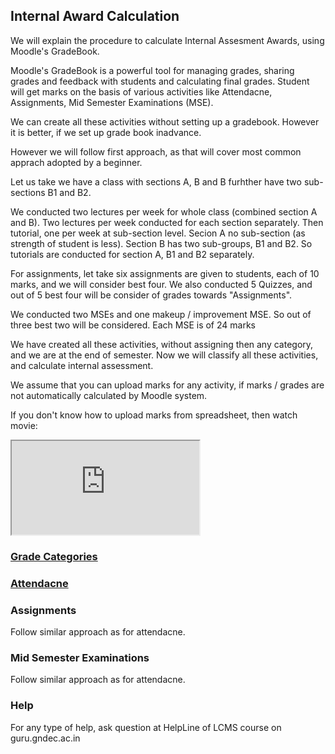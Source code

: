 ## Internal Award Calculation

We will explain the procedure to calculate Internal Assesment Awards, using
Moodle's GradeBook.

Moodle's GradeBook is a powerful tool for managing grades, sharing grades
and feedback with students and calculating final grades.  Student will get
marks on the basis of various activities like Attendacne, Assignments, Mid
Semester Examinations (MSE).

We can create all these activities without setting up a gradebook.  However
it is better, if we set up grade book inadvance.

However we will follow first approach, as that will cover most common
apprach adopted by a beginner.

Let us take we have a class with sections A, B and B furhther have two
sub-sections B1 and B2.

We conducted two lectures per week for whole class (combined section A and
B). Two lectures per week conducted for each section separately. Then
tutorial, one per week at sub-section level. Secion A no sub-section (as
strength of student is less). Section B has two sub-groups, B1 and B2. So
tutorials are conducted for section A, B1 and B2 separately.

For assignments, let take six assignments are given to students, each of 10
marks, and we will consider best four. We also conducted 5 Quizzes, and out
of 5 best four will be consider of grades towards "Assignments".  

We conducted two MSEs and one makeup / improvement MSE. So out of three best
two will be considered. Each MSE is of 24 marks

We have created all these activities, without assigning then any category,
and we are at the end of semester. Now we will classify all these
activities, and calculate internal assessment.

We assume that you can upload marks for any activity, if marks / grades are
not automatically calculated by Moodle system. 

If you don't know how to upload marks from spreadsheet, then watch movie:

<iframe src="https://drive.google.com/file/d/1D73aKWyGB7jtCtttpIUvSmvKyBedZ9oe/preview"></iframe>

### [Grade Categories](GradeCategories.html)

### [Attendacne](Attendance.html)

### Assignments

Follow similar approach as for attendacne.

### Mid Semester Examinations

Follow similar approach as for attendacne.

### Help

For any type of help, ask question at HelpLine of LCMS course on
guru.gndec.ac.in
